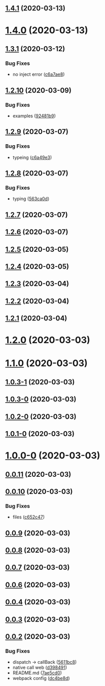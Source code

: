 ## [1.4.1](https://github.com/0x0006e/Hybrid-JS-SDK/compare/v1.4.0...v1.4.1) (2020-03-13)



# [1.4.0](https://github.com/0x0006e/Hybrid-JS-SDK/compare/v1.3.1...v1.4.0) (2020-03-13)



## [1.3.1](https://github.com/0x0006e/Hybrid-JS-SDK/compare/v1.2.10...v1.3.1) (2020-03-12)


### Bug Fixes

* no inject error ([c6a7ae8](https://github.com/0x0006e/Hybrid-JS-SDK/commit/c6a7ae8e53b4f039b48958ac1e553d53176f616a))



## [1.2.10](https://github.com/0x0006e/Hybrid-JS-SDK/compare/v1.2.9...v1.2.10) (2020-03-09)


### Bug Fixes

* examples ([92481b9](https://github.com/0x0006e/Hybrid-JS-SDK/commit/92481b994a0444d28fb575d633c86e9cd908f33c))



## [1.2.9](https://github.com/0x0006e/Hybrid-JS-SDK/compare/v1.2.8...v1.2.9) (2020-03-07)


### Bug Fixes

* typeing ([c6a49e3](https://github.com/0x0006e/Hybrid-JS-SDK/commit/c6a49e3a5d63f2ce6303fe22ece259601b906c65))



## [1.2.8](https://github.com/0x0006e/Hybrid-JS-SDK/compare/v1.2.7...v1.2.8) (2020-03-07)


### Bug Fixes

* typing ([563ca0d](https://github.com/0x0006e/Hybrid-JS-SDK/commit/563ca0d52c1b713ce8874bd0076782f8febb8294))



## [1.2.7](https://github.com/0x0006e/Hybrid-JS-SDK/compare/v1.2.6...v1.2.7) (2020-03-07)



## [1.2.6](https://github.com/0x0006e/Hybrid-JS-SDK/compare/v1.2.5...v1.2.6) (2020-03-07)



## [1.2.5](https://github.com/0x0006e/Hybrid-JS-SDK/compare/v1.2.4...v1.2.5) (2020-03-05)



## [1.2.4](https://github.com/0x0006e/Hybrid-JS-SDK/compare/v1.2.3...v1.2.4) (2020-03-05)



## [1.2.3](https://github.com/0x0006e/Hybrid-JS-SDK/compare/v1.2.2...v1.2.3) (2020-03-04)



## [1.2.2](https://github.com/0x0006e/Hybrid-JS-SDK/compare/v1.2.1...v1.2.2) (2020-03-04)



## [1.2.1](https://github.com/0x0006e/Hybrid-JS-SDK/compare/v1.2.0...v1.2.1) (2020-03-04)



# [1.2.0](https://github.com/0x0006e/Hybrid-JS-SDK/compare/v1.1.0...v1.2.0) (2020-03-03)



# [1.1.0](https://github.com/0x0006e/Hybrid-JS-SDK/compare/v1.0.3-1...v1.1.0) (2020-03-03)



## [1.0.3-1](https://github.com/0x0006e/Hybrid-JS-SDK/compare/v1.0.3-0...v1.0.3-1) (2020-03-03)



## [1.0.3-0](https://github.com/0x0006e/Hybrid-JS-SDK/compare/v1.0.2-0...v1.0.3-0) (2020-03-03)



## [1.0.2-0](https://github.com/0x0006e/Hybrid-JS-SDK/compare/v1.0.1-0...v1.0.2-0) (2020-03-03)



## [1.0.1-0](https://github.com/0x0006e/Hybrid-JS-SDK/compare/v1.0.0-0...v1.0.1-0) (2020-03-03)



# [1.0.0-0](https://github.com/0x0006e/Hybrid-JS-SDK/compare/v0.0.11...v1.0.0-0) (2020-03-03)



## [0.0.11](https://github.com/0x0006e/Hybrid-JS-SDK/compare/v0.0.10...v0.0.11) (2020-03-03)



## [0.0.10](https://github.com/0x0006e/Hybrid-JS-SDK/compare/v0.0.9...v0.0.10) (2020-03-03)


### Bug Fixes

* files ([c652c47](https://github.com/0x0006e/Hybrid-JS-SDK/commit/c652c47f61bae4c34a287d6ce9351018ad71f7bd))



## [0.0.9](https://github.com/0x0006e/Hybrid-JS-SDK/compare/v0.0.8...v0.0.9) (2020-03-03)



## [0.0.8](https://github.com/0x0006e/Hybrid-JS-SDK/compare/v0.0.7...v0.0.8) (2020-03-03)



## [0.0.7](https://github.com/0x0006e/Hybrid-JS-SDK/compare/v0.0.6...v0.0.7) (2020-03-03)



## [0.0.6](https://github.com/0x0006e/Hybrid-JS-SDK/compare/v0.0.4...v0.0.6) (2020-03-03)



## [0.0.4](https://github.com/0x0006e/Hybrid-JS-SDK/compare/v0.0.3...v0.0.4) (2020-03-03)



## [0.0.3](https://github.com/0x0006e/Hybrid-JS-SDK/compare/v0.0.2...v0.0.3) (2020-03-03)



## [0.0.2](https://github.com/0x0006e/Hybrid-JS-SDK/compare/7ae5cd0f031fa1277adb0e3eed67cb2b93193563...v0.0.2) (2020-03-03)


### Bug Fixes

* dispatch -> callBack ([5611bc8](https://github.com/0x0006e/Hybrid-JS-SDK/commit/5611bc836fa13ca580cfe87be3873a72c8e9a881))
* native call web ([d398491](https://github.com/0x0006e/Hybrid-JS-SDK/commit/d398491186c0247337ba4d3fe6d2713ae7729f8f))
* README.md ([7ae5cd0](https://github.com/0x0006e/Hybrid-JS-SDK/commit/7ae5cd0f031fa1277adb0e3eed67cb2b93193563))
* webpack config ([dc4be8d](https://github.com/0x0006e/Hybrid-JS-SDK/commit/dc4be8dd3981067b13354597f494d6f66d31a847))



